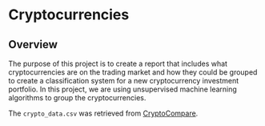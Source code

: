 # Cryptocurrencies

## Overview
The purpose of this project is to create a report that includes what cryptocurrencies are on the trading market and how they could be grouped to create a classification system for a new cryptocurrency investment portfolio. In this project, we are using unsupervised machine learning algorithms to group the cryptocurrencies.

The `crypto_data.csv` was retrieved from [CryptoCompare](https://min-api.cryptocompare.com/data/all/coinlist).

